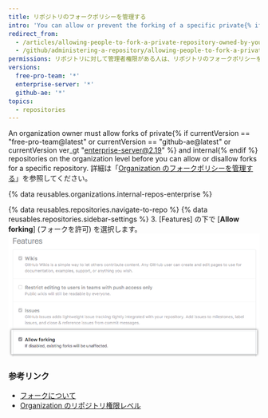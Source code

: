```yaml
---
title: リポジトリのフォークポリシーを管理する
intro: 'You can allow or prevent the forking of a specific private{% if currentVersion == "free-pro-team@latest" or currentVersion == "github-ae@latest" or currentVersion ver_gt "enterprise-server@2.19" %} or internal{% endif %} repository owned by an organization.'
redirect_from:
  - /articles/allowing-people-to-fork-a-private-repository-owned-by-your-organization
  - /github/administering-a-repository/allowing-people-to-fork-a-private-repository-owned-by-your-organization
permissions: リポジトリに対して管理者権限がある人は、リポジトリのフォークポリシーを管理できます。
versions:
  free-pro-team: '*'
  enterprise-server: '*'
  github-ae: '*'
topics:
  - repositories
---
```


An organization owner must allow forks of private{% if currentVersion == "free-pro-team@latest" or currentVersion == "github-ae@latest" or currentVersion ver_gt "enterprise-server@2.19" %} and internal{% endif %} repositories on the organization level before you can allow or disallow forks for a specific repository. 詳細は「[Organization のフォークポリシーを管理する](/organizations/managing-organization-settings/managing-the-forking-policy-for-your-organization)」を参照してください。

{% data reusables.organizations.internal-repos-enterprise %}

{% data reusables.repositories.navigate-to-repo %}
{% data reusables.repositories.sidebar-settings %}
3. [Features] の下で [**Allow forking**] (フォークを許可) を選択します。 ![プライベートリポジトリのフォークの許可あるいは禁止のチェックボックス](/assets/images/help/repository/allow-forking-specific-org-repo.png)

### 参考リンク

- [フォークについて](/articles/about-forks)
- [Organization のリポジトリ権限レベル](/articles/repository-permission-levels-for-an-organization)
